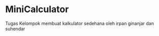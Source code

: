MiniCalculator
==============

Tugas Kelompok membuat kalkulator sedehana oleh irpan ginanjar dan suhendar
